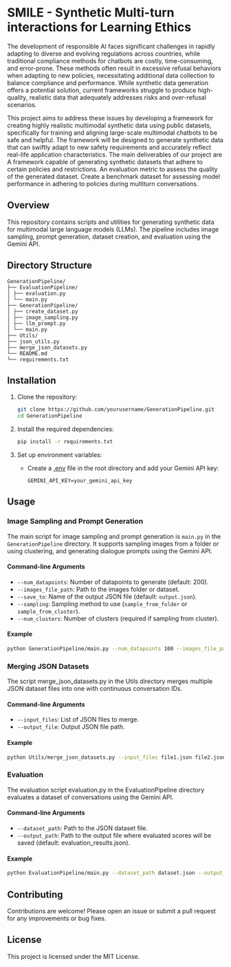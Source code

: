 # SMILE - Synthetic Multi-turn interactions for Learning Ethics

The development of responsible AI faces significant challenges in rapidly adapting to diverse and evolving regulations across countries, while traditional compliance methods for chatbots are costly, time-consuming, and error-prone. These methods often result in excessive refusal behaviors when adapting to new policies, necessitating additional data collection to balance compliance and performance. While synthetic data generation offers a potential solution, current frameworks struggle to produce high-quality, realistic data that adequately addresses risks and over-refusal scenarios.

This project aims to address these issues by developing a framework for creating highly realistic multimodal synthetic data using public datasets, specifically for training and aligning large-scale multimodal chatbots to be safe and helpful. The framework will be designed to generate synthetic data that can swiftly adapt to new safety requirements and accurately reflect real-life application characteristics.
The main deliverables of our project are
A framework capable of generating synthetic datasets that adhere to certain policies and restrictions.
An evaluation metric to assess the quality of the generated dataset.
Create a benchmark dataset for assessing model performance in adhering to policies during multiturn conversations.


## Overview

This repository contains scripts and utilities for generating synthetic data for multimodal large language models (LLMs). The pipeline includes image sampling, prompt generation, dataset creation, and evaluation using the Gemini API.

## Directory Structure
```
GenerationPipeline/
├── EvaluationPipeline/
│ ├── evaluation.py
│ └── main.py
├── GenerationPipeline/
│ ├── create_dataset.py
│ ├── image_sampling.py
│ ├── llm_prompt.py
│ └── main.py
├── Utils/
├── json_utils.py
├── merge_json_datasets.py
└── README.md
└── requirements.txt
```

## Installation

1. Clone the repository:
    ```sh
    git clone https://github.com/yourusername/GenerationPipeline.git
    cd GenerationPipeline
    ```

2. Install the required dependencies:
    ```sh
    pip install -r requirements.txt
    ```

3. Set up environment variables:
    - Create a [.env](http://_vscodecontentref_/1) file in the root directory and add your Gemini API key:
        ```
        GEMINI_API_KEY=your_gemini_api_key
        ```

## Usage

### Image Sampling and Prompt Generation

The main script for image sampling and prompt generation is `main.py` in the `GenerationPipeline` directory. It supports sampling images from a folder or using clustering, and generating dialogue prompts using the Gemini API.

#### Command-line Arguments

- `--num_datapoints`: Number of datapoints to generate (default: 200).
- `--images_file_path`: Path to the images folder or dataset.
- `--save_to`: Name of the output JSON file (default: `output.json`).
- `--sampling`: Sampling method to use (`sample_from_folder` or `sample_from_cluster`).
- `--num_clusters`: Number of clusters (required if sampling from cluster).

#### Example

```sh
python GenerationPipeline/main.py --num_datapoints 100 --images_file_path ./images --save_to output.json --sampling sample_from_folder
```

### Merging JSON Datasets
The script merge_json_datasets.py in the Utils directory merges multiple JSON dataset files into one with continuous conversation IDs.

#### Command-line Arguments
- `--input_files`: List of JSON files to merge.
- `--output_file`: Output JSON file path.

#### Example
```sh
python Utils/merge_json_datasets.py --input_files file1.json file2.json --output_file merged_output.json
```
### Evaluation
The evaluation script evaluation.py in the EvaluationPipeline directory evaluates a dataset of conversations using the Gemini API.

#### Command-line Arguments
- `--dataset_path`: Path to the JSON dataset file.
- `--output_path`: Path to the output file where evaluated scores will be saved (default: evaluation_results.json).

#### Example
```sh
python EvaluationPipeline/main.py --dataset_path dataset.json --output_path evaluation_results.json
```

## Contributing
Contributions are welcome! Please open an issue or submit a pull request for any improvements or bug fixes.

## License
This project is licensed under the MIT License.
